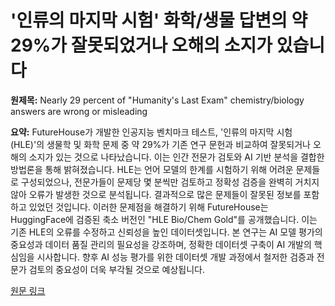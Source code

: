 # '인류의 마지막 시험' 화학/생물 답변의 약 29%가 잘못되었거나 오해의 소지가 있습니다

**원제목:** Nearly 29 percent of "Humanity's Last Exam" chemistry/biology answers are wrong or misleading

**요약:** FutureHouse가 개발한 인공지능 벤치마크 테스트, '인류의 마지막 시험 (HLE)'의 생물학 및 화학 문제 중 약 29%가 기존 연구 문헌과 비교하여 잘못되거나 오해의 소지가 있는 것으로 나타났습니다.  이는 인간 전문가 검토와 AI 기반 분석을 결합한 방법론을 통해 밝혀졌습니다. HLE는 언어 모델의 한계를 시험하기 위해 어려운 문제들로 구성되었으나,  전문가들이 문제당 몇 분씩만 검토하고 정확성 검증을 완벽히 거치지 않아 오류가 발생한 것으로 분석됩니다.  결과적으로 많은 문제들이 잘못된 정보를 포함하고 있었던 것입니다.  이러한 문제점을 해결하기 위해 FutureHouse는 HuggingFace에 검증된 축소 버전인 "HLE Bio/Chem Gold"를 공개했습니다.  이는 기존 HLE의 오류를 수정하고 신뢰성을 높인 데이터셋입니다.  본 연구는 AI 모델 평가의 중요성과 데이터 품질 관리의 필요성을 강조하며,  정확한 데이터셋 구축이 AI 개발의 핵심임을 시사합니다.  향후 AI 성능 평가를 위한 데이터셋 개발 과정에서 철저한 검증과 전문가 검토의 중요성이 더욱 부각될 것으로 예상됩니다.

[원문 링크](https://the-decoder.com/nearly-29-percent-of-humanitys-last-exam-questions-are-wrong-or-misleading/)
